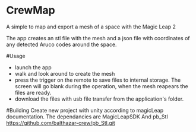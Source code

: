 # CrewMap
A simple to map and export a mesh of a space with the Magic Leap 2

The app creates an stl file with the mesh and a json file with coordinates of any detected Aruco codes around the space.

#Usage
- launch the app
- walk and look around to create the mesh
- press the trigger on the remote to save files to internal storage. The screen will go blank during the operation, when the mesh reapears the files are ready.
- download the files with usb file transfer from the application's folder.

#Building
Create new project with unity according to magicLeap documentation.
The dependancies are MagicLeapSDK
And pb_Stl https://github.com/balthazar-crew/pb_Stl.git